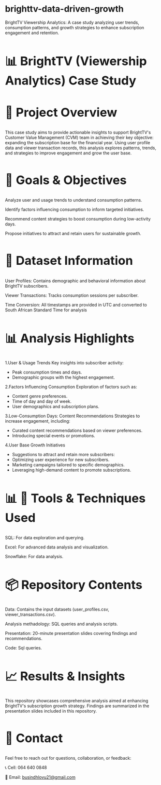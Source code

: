 # brighttv-data-driven-growth
 BrightTV Viewership Analytics: A case study analyzing user trends, consumption patterns, and growth strategies to enhance subscription engagement and retention.
 <h1 style="font-size:40px;"> 📊 BrightTV (Viewership Analytics) Case Study </h1>
 
 <h2 style="font-size:40px;"> 🌟 Project Overview  </h2>
 This case study aims to provide actionable insights to support BrightTV's Customer Value Management (CVM) team in achieving their key objective: expanding the subscription base for the financial year. Using user profile data and viewer transaction records, this analysis explores patterns, trends, and strategies to improve engagement and grow the user base.
 
 <h2 style="font-size:40px;"> 📝 Goals & Objectives </h2>
 Analyze user and usage trends to understand consumption patterns.
 
 Identify factors influencing consumption to inform targeted initiatives.
 
 Recommend content strategies to boost consumption during low-activity days.
 
 Propose initiatives to attract and retain users for sustainable growth.
 
 
 <h2 style="font-size:40px;"> 📂 Dataset Information </h2>
 User Profiles: Contains demographic and behavioral information about BrightTV subscribers.
 
 Viewer Transactions: Tracks consumption sessions per subscriber.
 
 Time Conversion: All timestamps are provided in UTC and converted to South African Standard Time for analysis
 
 <h2 style="font-size:40px;"> 📊 Analysis Highlights </h2>
 
 1.User & Usage Trends
  Key insights into subscriber activity:
 - Peak consumption times and days.
 - Demographic groups with the highest engagement.
 
 2.Factors Influencing Consumption
 Exploration of factors such as:
  - Content genre preferences.
  - Time of day and day of week.
  - User demographics and subscription plans.
 
 
 3.Low-Consumption Days: Content Recommendations
 Strategies to increase engagement, including:
 - Curated content recommendations based on viewer preferences.
 - Introducing special events or promotions.
 
 4.User Base Growth Initiatives
 - Suggestions to attract and retain more subscribers:
 - Optimizing user experience for new subscribers.
 - Marketing campaigns tailored to specific demographics.
 - Leveraging high-demand content to promote subscriptions.
 
 
 <h2 style="font-size:40px;"> 📊 🔧 Tools & Techniques Used </h2>
 
 SQL: For data exploration and querying.
 
 Excel: For advanced data analysis and visualization.
 
 Snowflake: For data analysis.
 
 
 <h2 style="font-size:40px;"> 📦 Repository Contents </h2>
 
 Data: Contains the input datasets (user_profiles.csv, viewer_transactions.csv).
 
 Analysis methadology: SQL queries and analysis scripts.
 
 Presentation: 20-minute presentation slides covering findings and recommendations.
 
 Code: Sql queries. 
 
 <h2 style="font-size:40px;"> 📈 Results & Insights </h2>
 
 This repository showcases comprehensive analysis aimed at enhancing BrightTV's subscription growth strategy. Findings are summarized in the presentation slides included in this repository.
 
 <h2 style="font-size:40px;"> 📨 Contact  </h2>
 
 Feel free to reach out for questions, collaboration, or feedback:
 
 📞 Cell: 064 640 0848
 
 📧 Email: busindhlovu21@gmail.com
